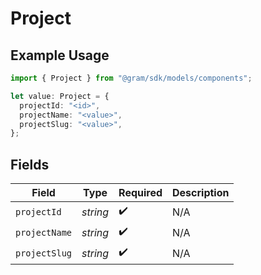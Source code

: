 # Project

## Example Usage

```typescript
import { Project } from "@gram/sdk/models/components";

let value: Project = {
  projectId: "<id>",
  projectName: "<value>",
  projectSlug: "<value>",
};
```

## Fields

| Field              | Type               | Required           | Description        |
| ------------------ | ------------------ | ------------------ | ------------------ |
| `projectId`        | *string*           | :heavy_check_mark: | N/A                |
| `projectName`      | *string*           | :heavy_check_mark: | N/A                |
| `projectSlug`      | *string*           | :heavy_check_mark: | N/A                |